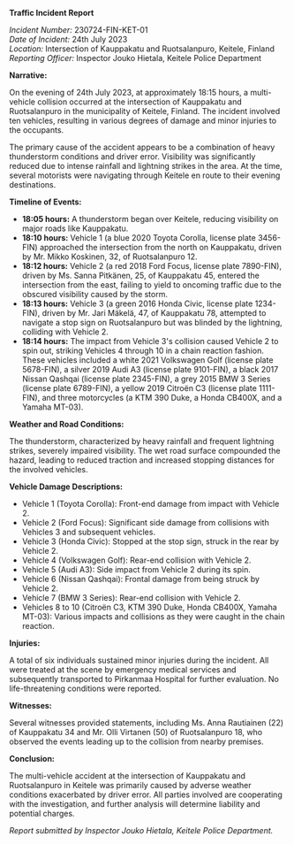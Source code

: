 **Traffic Incident Report**

*Incident Number:* 230724-FIN-KET-01  
*Date of Incident:* 24th July 2023  
*Location:* Intersection of Kauppakatu and Ruotsalanpuro, Keitele, Finland  
*Reporting Officer:* Inspector Jouko Hietala, Keitele Police Department  

**Narrative:**

On the evening of 24th July 2023, at approximately 18:15 hours, a multi-vehicle collision occurred at the intersection of Kauppakatu and Ruotsalanpuro in the municipality of Keitele, Finland. The incident involved ten vehicles, resulting in various degrees of damage and minor injuries to the occupants.

The primary cause of the accident appears to be a combination of heavy thunderstorm conditions and driver error. Visibility was significantly reduced due to intense rainfall and lightning strikes in the area. At the time, several motorists were navigating through Keitele en route to their evening destinations.

**Timeline of Events:**

- **18:05 hours:** A thunderstorm began over Keitele, reducing visibility on major roads like Kauppakatu.
- **18:10 hours:** Vehicle 1 (a blue 2020 Toyota Corolla, license plate 3456-FIN) approached the intersection from the north on Kauppakatu, driven by Mr. Mikko Koskinen, 32, of Ruotsalanpuro 12.
- **18:12 hours:** Vehicle 2 (a red 2018 Ford Focus, license plate 7890-FIN), driven by Ms. Sanna Pitkänen, 25, of Kauppakatu 45, entered the intersection from the east, failing to yield to oncoming traffic due to the obscured visibility caused by the storm.
- **18:13 hours:** Vehicle 3 (a green 2016 Honda Civic, license plate 1234-FIN), driven by Mr. Jari Mäkelä, 47, of Kauppakatu 78, attempted to navigate a stop sign on Ruotsalanpuro but was blinded by the lightning, colliding with Vehicle 2.
- **18:14 hours:** The impact from Vehicle 3's collision caused Vehicle 2 to spin out, striking Vehicles 4 through 10 in a chain reaction fashion. These vehicles included a white 2021 Volkswagen Golf (license plate 5678-FIN), a silver 2019 Audi A3 (license plate 9101-FIN), a black 2017 Nissan Qashqai (license plate 2345-FIN), a grey 2015 BMW 3 Series (license plate 6789-FIN), a yellow 2019 Citroën C3 (license plate 1111-FIN), and three motorcycles (a KTM 390 Duke, a Honda CB400X, and a Yamaha MT-03).

**Weather and Road Conditions:**

The thunderstorm, characterized by heavy rainfall and frequent lightning strikes, severely impaired visibility. The wet road surface compounded the hazard, leading to reduced traction and increased stopping distances for the involved vehicles.

**Vehicle Damage Descriptions:**

- Vehicle 1 (Toyota Corolla): Front-end damage from impact with Vehicle 2.
- Vehicle 2 (Ford Focus): Significant side damage from collisions with Vehicles 3 and subsequent vehicles.
- Vehicle 3 (Honda Civic): Stopped at the stop sign, struck in the rear by Vehicle 2.
- Vehicle 4 (Volkswagen Golf): Rear-end collision with Vehicle 2.
- Vehicle 5 (Audi A3): Side impact from Vehicle 2 during its spin.
- Vehicle 6 (Nissan Qashqai): Frontal damage from being struck by Vehicle 2.
- Vehicle 7 (BMW 3 Series): Rear-end collision with Vehicle 2.
- Vehicles 8 to 10 (Citroën C3, KTM 390 Duke, Honda CB400X, Yamaha MT-03): Various impacts and collisions as they were caught in the chain reaction.

**Injuries:**

A total of six individuals sustained minor injuries during the incident. All were treated at the scene by emergency medical services and subsequently transported to Pirkanmaa Hospital for further evaluation. No life-threatening conditions were reported.

**Witnesses:**

Several witnesses provided statements, including Ms. Anna Rautiainen (22) of Kauppakatu 34 and Mr. Olli Virtanen (50) of Ruotsalanpuro 18, who observed the events leading up to the collision from nearby premises.

**Conclusion:**

The multi-vehicle accident at the intersection of Kauppakatu and Ruotsalanpuro in Keitele was primarily caused by adverse weather conditions exacerbated by driver error. All parties involved are cooperating with the investigation, and further analysis will determine liability and potential charges.

*Report submitted by Inspector Jouko Hietala, Keitele Police Department.*